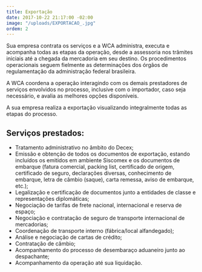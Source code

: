 ```yaml
---
title: Exportação
date: 2017-10-22 21:17:00 -02:00
image: "/uploads/EXPORTACAO_.jpg"
ordem: 2
---
```


Sua empresa contrata os serviços e a WCA administra, executa e acompanha todas as etapas da operação, desde a assessoria nos trâmites iniciais até a chegada da mercadoria em seu destino. Os procedimentos operacionais seguem fielmente as determinações dos órgãos de regulamentação da administração federal brasileira.

A WCA coordena a operação interagindo com os demais prestadores de serviços envolvidos no processo, inclusive com o importador, caso seja necessário, e avalia as melhores opções disponíveis. 

A sua empresa realiza a exportação visualizando integralmente todas as etapas do processo. 

## Serviços prestados:  

- Tratamento administrativo no âmbito do Decex;
- Emissão e obtenção de todos os documentos de exportação, estando incluídos os emitidos em ambiente Siscomex e os documentos de embarque (fatura comercial, packing list, certificado de origem, certificado de seguro, declarações diversas, conhecimento de embarque, letra de câmbio (saque), carta remessa, aviso de embarque, etc.);
- Legalização e certificação de documentos 
junto a entidades de classe e representações diplomáticas;
- Negociação de tarifas de frete nacional, internacional e reserva de espaço;
- Negociação e contratação de seguro 
de transporte internacional de mercadorias;
- Coordenação de transporte interno (fábrica/local alfandegado);
- Análise e negociação de cartas de crédito;
- Contratação de câmbio;
- Acompanhamento do processo de desembaraço aduaneiro 
junto ao despachante;
- Acompanhamento da operação até sua liquidação.

